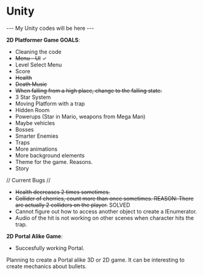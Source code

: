 # Unity

--- My Unity codes will be here ---

**2D Platformer Game GOALS**:

- Cleaning the code
- ~~Menu - UI~~ ✓
- Level Select Menu
- Score
- ~~Health~~
- ~~Death Music~~
- ~~When falling from a high place, change to the falling state.~~
- 3 Star System
- Moving Platform with a trap
- Hidden Room
- Powerups (Star in Mario, weapons from Mega Man)
- Maybe vehicles
- Bosses
- Smarter Enemies
- Traps
- More animations
- More background elements
- Theme for the game. Reasons.
- Story

// Current Bugs //
- ~~Health decreases 2 times sometimes.~~
- ~~Collider of cherries, count more than once sometimes. REASON: There are actually 2 colliders on the player.~~ SOLVED
- Cannot figure out how to access another object to create a IEnumerator.
- Audio of the hit is not working on other scenes when character hits the trap.


**2D Portal Alike Game**:
- Succesfully working Portal.




Planning to create a Portal alike 3D or 2D game. It can be interesting to create mechanics about bullets.
